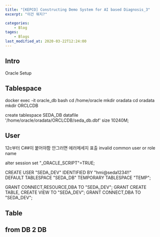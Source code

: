 ```yaml
---
title: "[KEPCO] Constructing Demo System for AI based Diagnosis_3"
excerpt: "이건 뭐지?"

categories:
    - Blog
tages:
    - Blogs
last_modified_at: 2020-03-22T12:24:00
---
```


## Intro
Oracle Setup

## Tablespace
docker exec -it oracle_db bash
cd /home/oracle
mkdir oradata
cd oradata
mkdir ORCLCDB

create tablespace SEDA_DB
datafile '/home/oracle/oradata/ORCLCDB/seda_db.dbf' size 10240M;

## User
12c부터 C##이 붙어야함 안그러면 에러메세지 표출
invalid common user or role name

alter session set "_ORACLE_SCRIPT"=TRUE;

CREATE USER "SEDA_DEV" IDENTIFIED BY "hmi@seda1234!!"  
DEFAULT TABLESPACE "SEDA_DB"
TEMPORARY TABLESPACE "TEMP";

GRANT CONNECT,RESOURCE,DBA TO "SEDA_DEV";
GRANT CREATE TABLE, CREATE VIEW TO "SEDA_DEV";
GRANT CONNECT,DBA TO "SEDA_DEV";

## Table


## from DB 2 DB